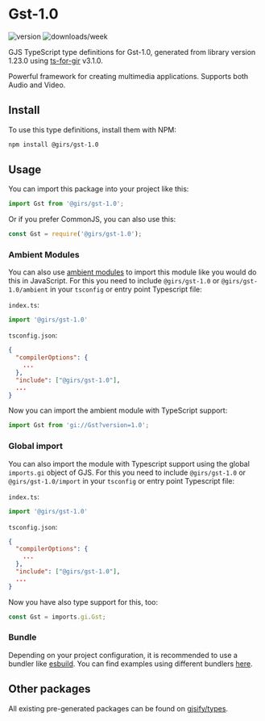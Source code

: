 
# Gst-1.0

![version](https://img.shields.io/npm/v/@girs/gst-1.0)
![downloads/week](https://img.shields.io/npm/dw/@girs/gst-1.0)


GJS TypeScript type definitions for Gst-1.0, generated from library version 1.23.0 using [ts-for-gir](https://github.com/gjsify/ts-for-gir) v3.1.0.

Powerful framework for creating multimedia applications. Supports both Audio and Video.

## Install

To use this type definitions, install them with NPM:
```bash
npm install @girs/gst-1.0
```

## Usage

You can import this package into your project like this:
```ts
import Gst from '@girs/gst-1.0';
```

Or if you prefer CommonJS, you can also use this:
```ts
const Gst = require('@girs/gst-1.0');
```

### Ambient Modules

You can also use [ambient modules](https://github.com/gjsify/ts-for-gir/tree/main/packages/cli#ambient-modules) to import this module like you would do this in JavaScript.
For this you need to include `@girs/gst-1.0` or `@girs/gst-1.0/ambient` in your `tsconfig` or entry point Typescript file:

`index.ts`:
```ts
import '@girs/gst-1.0'
```

`tsconfig.json`:
```json
{
  "compilerOptions": {
    ...
  },
  "include": ["@girs/gst-1.0"],
  ...
}
```

Now you can import the ambient module with TypeScript support: 

```ts
import Gst from 'gi://Gst?version=1.0';
```

### Global import

You can also import the module with Typescript support using the global `imports.gi` object of GJS.
For this you need to include `@girs/gst-1.0` or `@girs/gst-1.0/import` in your `tsconfig` or entry point Typescript file:

`index.ts`:
```ts
import '@girs/gst-1.0'
```

`tsconfig.json`:
```json
{
  "compilerOptions": {
    ...
  },
  "include": ["@girs/gst-1.0"],
  ...
}
```

Now you have also type support for this, too:

```ts
const Gst = imports.gi.Gst;
```

### Bundle

Depending on your project configuration, it is recommended to use a bundler like [esbuild](https://esbuild.github.io/). You can find examples using different bundlers [here](https://github.com/gjsify/ts-for-gir/tree/main/examples).

## Other packages

All existing pre-generated packages can be found on [gjsify/types](https://github.com/gjsify/types).

